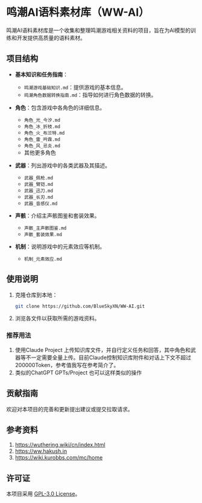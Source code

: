 # 鸣潮AI语料素材库（WW-AI）

鸣潮AI语料素材库是一个收集和整理鸣潮游戏相关资料的项目，旨在为AI模型的训练和开发提供高质量的语料素材。

## 项目结构

- **基本知识和任务指南**：
  - `鸣潮游戏基础知识.md`：提供游戏的基本信息。
  - `鸣潮角色数据转换指南.md`：指导如何进行角色数据的转换。

- **角色**：包含游戏中各角色的详细信息。
  - `角色_光_今汐.md`
  - `角色_冰_折枝.md`
  - `角色_火_布兰特.md`
  - `角色_雷_吟霖.md`
  - `角色_风_忌炎.md`
  - 其他更多角色

- **武器**：列出游戏中的各类武器及其描述。
  - `武器_佩枪.md`
  - `武器_臂铠.md`
  - `武器_迅刀.md`
  - `武器_长刃.md`
  - `武器_音感仪.md`

- **声骸**：介绍主声骸图鉴和套装效果。
  - `声骸_主声骸图鉴.md`
  - `声骸_套装效果.md`

- **机制**：说明游戏中的元素效应等机制。
  - `机制_元素效应.md`


## 使用说明

1. 克隆仓库到本地：

   ```bash
   git clone https://github.com/BlueSkyXN/WW-AI.git
   ```

2. 浏览各文件以获取所需的游戏资料。

### 推荐用法

1. 使用Claude Project 上传知识库文件，并自行定义任务和回答，其中角色和武器等不一定需要全量上传。目前Claude控制知识库附件和对话上下文不超过200000Token，参考值我写在参考简介了。
2. 类似的ChatGPT GPTs/Project 也可以这样类似的操作

## 贡献指南

欢迎对本项目的完善和更新提出建议或提交拉取请求。

## 参考资料

1. https://wuthering.wiki/cn/index.html
2. https://ww.hakush.in
3. https://wiki.kurobbs.com/mc/home

## 许可证

本项目采用 [GPL-3.0 License](LICENSE)。
